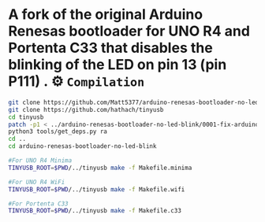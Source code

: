 A fork of the original Arduino Renesas bootloader for UNO R4 and Portenta C33 that disables the blinking of the LED on pin 13 (pin P111) .
⚙️ `Compilation`
====================================
```bash
git clone https://github.com/Matt5377/arduino-renesas-bootloader-no-led-blink
git clone https://github.com/hathach/tinyusb
cd tinyusb
patch -p1 < ../arduino-renesas-bootloader-no-led-blink/0001-fix-arduino-bootloaders.patch
python3 tools/get_deps.py ra
cd ..
cd arduino-renesas-bootloader-no-led-blink

#For UNO R4 Minima
TINYUSB_ROOT=$PWD/../tinyusb make -f Makefile.minima 

#For UNO R4 WiFi
TINYUSB_ROOT=$PWD/../tinyusb make -f Makefile.wifi

#For Portenta C33
TINYUSB_ROOT=$PWD/../tinyusb make -f Makefile.c33
```
